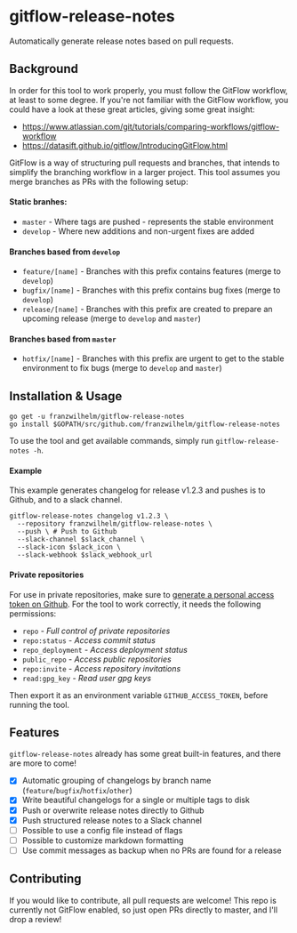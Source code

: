 # gitflow-release-notes

Automatically generate release notes based on pull requests.

## Background

In order for this tool to work properly, you must follow the GitFlow workflow, at least to some degree. If you're not familiar with the GitFlow workflow, you could have a look at these great articles, giving some great insight:

* https://www.atlassian.com/git/tutorials/comparing-workflows/gitflow-workflow
* https://datasift.github.io/gitflow/IntroducingGitFlow.html

GitFlow is a way of structuring pull requests and branches, that intends to simplify the branching workflow in a larger project. This tool assumes you merge branches as PRs with the following setup:

#### Static branhes:
* `master` - Where tags are pushed - represents the stable environment
* `develop` - Where new additions and non-urgent fixes are added

#### Branches based from `develop`
* `feature/[name]` - Branches with this prefix contains features (merge to `develop`)
* `bugfix/[name]` - Branches with this prefix contains bug fixes (merge to `develop`)
* `release/[name]` - Branches with this prefix are created to prepare an upcoming release (merge to `develop` and `master`)

#### Branches based from `master`
* `hotfix/[name]` - Branches with this prefix are urgent to get to the stable environment to fix bugs (merge to `develop` and `master`)

## Installation & Usage

```
go get -u franzwilhelm/gitflow-release-notes
go install $GOPATH/src/github.com/franzwilhelm/gitflow-release-notes
```

To use the tool and get available commands, simply run `gitflow-release-notes -h`.

#### Example
This example generates changelog for release v1.2.3 and pushes is to Github, and to a slack channel.
```shell
gitflow-release-notes changelog v1.2.3 \
  --repository franzwilhelm/gitflow-release-notes \
  --push \ # Push to Github
  --slack-channel $slack_channel \
  --slack-icon $slack_icon \
  --slack-webhook $slack_webhook_url
```

#### Private repositories
For use in private repositories, make sure to [generate a personal access token on Github](https://github.com/settings/tokens). For the tool to work correctly, it needs the following permissions:
* `repo` - _Full control of private repositories_
* `repo:status` - _Access commit status_
* `repo_deployment` - _Access deployment status_
* `public_repo` - _Access public repositories_
* `repo:invite` - _Access repository invitations_
* `read:gpg_key` - _Read user gpg keys_

Then export it as an environment variable `GITHUB_ACCESS_TOKEN`, before running the tool.

## Features

`gitflow-release-notes` already has some great built-in features, and there are more to come!
- [x] Automatic grouping of changelogs by branch name (`feature`/`bugfix`/`hotfix`/`other`)
- [x] Write beautiful changelogs for a single or multiple tags to disk
- [x] Push or overwrite release notes directly to Github
- [x] Push structured release notes to a Slack channel
- [ ] Possible to use a config file instead of flags
- [ ] Possible to customize markdown formatting
- [ ] Use commit messages as backup when no PRs are found for a release

## Contributing

If you would like to contribute, all pull requests are welcome! This repo is currently not GitFlow enabled, so just open PRs directly to master, and I'll drop a review!

